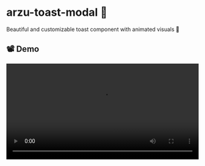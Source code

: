 # arzu-toast-modal 🔔

Beautiful and customizable toast component with animated visuals 🚀

## 📽 Demo

<video src="assets/demo.mp4" controls width="100%" />

## 📦 Install

```bash
npm install arzu-toast-modal


usage 
import React from 'react';
import { ToastProvider, useToast } from 'arzu-toast-modal';

const App = () => {
  const { showToast } = useToast();

  return (
    <ToastProvider>
      <button
        onClick={() =>
          showToast({
            type: 'success',
            title: 'Success!',
            message: 'Your changes have been saved successfully!',
            duration: 4000,
            position: 'top-right',
          })
        }
      >
        Show Toast
      </button>
    </ToastProvider>
  );
};

export default App;
